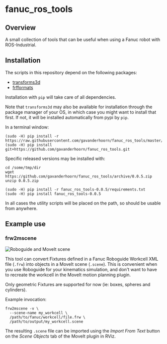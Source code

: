 # fanuc_ros_tools


## Overview

A small collection of tools that can be useful when using a Fanuc robot with ROS-Industrial.


## Installation

The scripts in this repository depend on the following packages:

 - [transforms3d][]
 - [frfformats][]

Installation with `pip` will take care of all dependencies.

Note that `transforms3d` may also be available for installation through the package manager of your OS, in which case you might want to install that first. If not, it will be installed automatically from pypi by `pip`.

In a terminal window:

```shell
(sudo -H) pip install -r https://raw.githubusercontent.com/gavanderhoorn/fanuc_ros_tools/master/requirements.txt
(sudo -H) pip install git+https://github.com/gavanderhoorn/fanuc_ros_tools.git
```

Specific released versions may be installed with:

```shell
cd /some/tmp/dir
wget https://github.com/gavanderhoorn/fanuc_ros_tools/archive/0.0.5.zip
unzip 0.0.5.zip

(sudo -H) pip install -r fanuc_ros_tools-0.0.5/requirements.txt
(sudo -H) pip install fanuc_ros_tools-0.0.5
```

In all cases the utility scripts will be placed on the path, so should be usable from anywhere.


## Example use

### frw2mscene

![Roboguide and MoveIt scene](https://raw.github.com/gavanderhoorn/fanuc_ros_tools/screenshots/imgs/frw2mscene_example.png)

This tool can convert Fixtures defined in a Fanuc Roboguide Workcell XML file (`.frw`) into objects in a MoveIt scene (`.scene`). This is convenient when you use Roboguide for your kinematics simulation, and don't want to have to recreate the workcell in the MoveIt motion planning plugin.

Only geometric Fixtures are supported for now (ie: boxes, spheres and cylinders).

Example invocation:

```shell
frw2mscene -v \
  --scene-name my_workcell \
  /path/to/fanuc/workcell/file.frw \
  /path/to/output/my_workcell.scene
```

The resulting `.scene` file can be imported using the *Import From Text* button on the *Scene Objects* tab of the MoveIt plugin in RViz.




[transforms3d]: https://github.com/matthew-brett/transforms3d
[frfformats]: https://github.com/gavanderhoorn/frfformats
